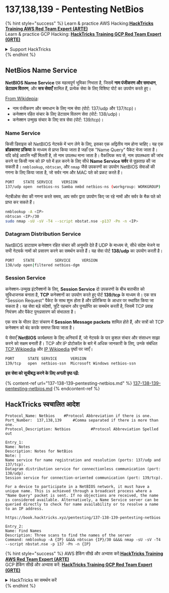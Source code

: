 # 137,138,139 - Pentesting NetBios

{% hint style="success" %}
Learn & practice AWS Hacking:<img src="/.gitbook/assets/arte.png" alt="" data-size="line">[**HackTricks Training AWS Red Team Expert (ARTE)**](https://training.hacktricks.xyz/courses/arte)<img src="/.gitbook/assets/arte.png" alt="" data-size="line">\
Learn & practice GCP Hacking: <img src="/.gitbook/assets/grte.png" alt="" data-size="line">[**HackTricks Training GCP Red Team Expert (GRTE)**<img src="/.gitbook/assets/grte.png" alt="" data-size="line">](https://training.hacktricks.xyz/courses/grte)

<details>

<summary>Support HackTricks</summary>

* Check the [**subscription plans**](https://github.com/sponsors/carlospolop)!
* **Join the** 💬 [**Discord group**](https://discord.gg/hRep4RUj7f) or the [**telegram group**](https://t.me/peass) or **follow** us on **Twitter** 🐦 [**@hacktricks\_live**](https://twitter.com/hacktricks\_live)**.**
* **Share hacking tricks by submitting PRs to the** [**HackTricks**](https://github.com/carlospolop/hacktricks) and [**HackTricks Cloud**](https://github.com/carlospolop/hacktricks-cloud) github repos.

</details>
{% endhint %}

## NetBios Name Service

**NetBIOS Name Service** एक महत्वपूर्ण भूमिका निभाता है, जिसमें **नाम पंजीकरण और समाधान**, **डेटाग्राम वितरण**, और **सत्र सेवाएँ** शामिल हैं, प्रत्येक सेवा के लिए विशिष्ट पोर्ट का उपयोग करते हुए।

[From Wikidepia](https://en.wikipedia.org/wiki/NetBIOS_over_TCP/IP):

* नाम पंजीकरण और समाधान के लिए नाम सेवा (पोर्ट: 137/udp और 137/tcp)।
* कनेक्शन रहित संचार के लिए डेटाग्राम वितरण सेवा (पोर्ट: 138/udp)।
* कनेक्शन उन्मुख संचार के लिए सत्र सेवा (पोर्ट: 139/tcp)।

### Name Service

किसी डिवाइस को NetBIOS नेटवर्क में भाग लेने के लिए, इसका एक अद्वितीय नाम होना चाहिए। यह एक **ब्रॉडकास्ट प्रक्रिया** के माध्यम से प्राप्त किया जाता है जहाँ एक "Name Query" पैकेट भेजा जाता है। यदि कोई आपत्ति नहीं मिलती है, तो नाम उपलब्ध माना जाता है। वैकल्पिक रूप से, नाम उपलब्धता की जांच करने या किसी नाम को IP पते में हल करने के लिए सीधे **Name Service सर्वर** से पूछताछ की जा सकती है। `nmblookup`, `nbtscan`, और `nmap` जैसे उपकरणों का उपयोग NetBIOS सेवाओं की गणना के लिए किया जाता है, जो सर्वर नाम और MAC पते को प्रकट करते हैं।
```bash
PORT    STATE SERVICE    VERSION
137/udp open  netbios-ns Samba nmbd netbios-ns (workgroup: WORKGROUP)
```
नेटबीओस सेवा की गणना करते समय, आप सर्वर द्वारा उपयोग किए जा रहे नामों और सर्वर के मैक पते को प्राप्त कर सकते हैं।
```bash
nmblookup -A <IP>
nbtscan <IP>/30
sudo nmap -sU -sV -T4 --script nbstat.nse -p137 -Pn -n <IP>
```
### Datagram Distribution Service

NetBIOS डाटाग्राम कनेक्शन रहित संचार की अनुमति देते हैं UDP के माध्यम से, सीधे संदेश भेजने या सभी नेटवर्क नामों को प्रसारण करने का समर्थन करते हैं। यह सेवा पोर्ट **138/udp** का उपयोग करती है।
```bash
PORT    STATE         SERVICE     VERSION
138/udp open|filtered netbios-dgm
```
### Session Service

कनेक्शन-उन्मुख इंटरैक्शनों के लिए, **Session Service** दो उपकरणों के बीच बातचीत को सुविधाजनक बनाता है, **TCP** कनेक्शनों का उपयोग करते हुए पोर्ट **139/tcp** के माध्यम से। एक सत्र "Session Request" पैकेट के साथ शुरू होता है और प्रतिक्रिया के आधार पर स्थापित किया जा सकता है। यह सेवा बड़े संदेशों, त्रुटि पहचान और पुनर्प्राप्ति का समर्थन करती है, जिसमें TCP प्रवाह नियंत्रण और पैकेट पुनःप्रसारण को संभालता है।

एक सत्र के भीतर डेटा संचरण में **Session Message packets** शामिल होते हैं, और सत्रों को TCP कनेक्शन को बंद करके समाप्त किया जाता है।

ये सेवाएँ **NetBIOS** कार्यक्षमता के लिए अनिवार्य हैं, जो नेटवर्क के पार कुशल संचार और संसाधन साझा करने को सक्षम बनाती हैं। TCP और IP प्रोटोकॉल के बारे में अधिक जानकारी के लिए, उनके संबंधित [TCP Wikipedia](https://en.wikipedia.org/wiki/Transmission_Control_Protocol) और [IP Wikipedia](https://en.wikipedia.org/wiki/Internet_Protocol) पृष्ठों पर जाएँ।
```bash
PORT      STATE SERVICE      VERSION
139/tcp   open  netbios-ssn  Microsoft Windows netbios-ssn
```
**इस सेवा को सूचीबद्ध करने के लिए अगली पृष्ठ पढ़ें:**

{% content-ref url="137-138-139-pentesting-netbios.md" %}
[137-138-139-pentesting-netbios.md](137-138-139-pentesting-netbios.md)
{% endcontent-ref %}

## HackTricks स्वचालित आदेश
```
Protocol_Name: Netbios    #Protocol Abbreviation if there is one.
Port_Number:  137,138,139     #Comma separated if there is more than one.
Protocol_Description: Netbios         #Protocol Abbreviation Spelled out

Entry_1:
Name: Notes
Description: Notes for NetBios
Note: |
Name service for name registration and resolution (ports: 137/udp and 137/tcp).
Datagram distribution service for connectionless communication (port: 138/udp).
Session service for connection-oriented communication (port: 139/tcp).

For a device to participate in a NetBIOS network, it must have a unique name. This is achieved through a broadcast process where a "Name Query" packet is sent. If no objections are received, the name is considered available. Alternatively, a Name Service server can be queried directly to check for name availability or to resolve a name to an IP address.

https://book.hacktricks.xyz/pentesting/137-138-139-pentesting-netbios

Entry_2:
Name: Find Names
Description: Three scans to find the names of the server
Command: nmblookup -A {IP} &&&& nbtscan {IP}/30 &&&& nmap -sU -sV -T4 --script nbstat.nse -p 137 -Pn -n {IP}
```
{% hint style="success" %}
AWS हैकिंग सीखें और अभ्यास करें:<img src="/.gitbook/assets/arte.png" alt="" data-size="line">[**HackTricks Training AWS Red Team Expert (ARTE)**](https://training.hacktricks.xyz/courses/arte)<img src="/.gitbook/assets/arte.png" alt="" data-size="line">\
GCP हैकिंग सीखें और अभ्यास करें: <img src="/.gitbook/assets/grte.png" alt="" data-size="line">[**HackTricks Training GCP Red Team Expert (GRTE)**<img src="/.gitbook/assets/grte.png" alt="" data-size="line">](https://training.hacktricks.xyz/courses/grte)

<details>

<summary>HackTricks का समर्थन करें</summary>

* [**सदस्यता योजनाएँ**](https://github.com/sponsors/carlospolop) देखें!
* **हमारे** 💬 [**Discord समूह**](https://discord.gg/hRep4RUj7f) या [**टेलीग्राम समूह**](https://t.me/peass) में शामिल हों या **हमें** **Twitter** 🐦 [**@hacktricks\_live**](https://twitter.com/hacktricks\_live)** पर फॉलो करें।**
* **हैकिंग ट्रिक्स साझा करें और** [**HackTricks**](https://github.com/carlospolop/hacktricks) और [**HackTricks Cloud**](https://github.com/carlospolop/hacktricks-cloud) गिटहब रिपोजिटरी में PR सबमिट करें।

</details>
{% endhint %}
